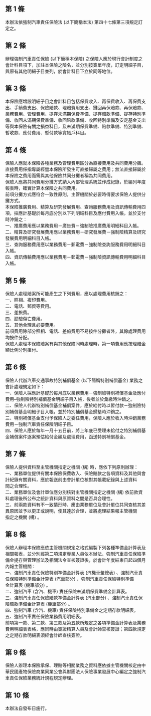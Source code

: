 第 1 條
-------
本辦法依強制汽車責任保險法 (以下簡稱本法) 第四十七條第三項規定訂  
定之。

第 2 條
-------
辦理強制汽車責任保險 (以下簡稱本保險) 之保險人應於現行會計制度之  
會計科目項下，加註本保險之險名，並分別按簽單年度，訂定明細子目，  
與原有其他明細子目並列，於會計科目下立於同等地位。

第 3 條
-------
本保險應增設明細子目之會計科目包括保費收入、再保費收入、再保費支  
出、手續費支出、保險賠款、理賠費用支出、攤回再保賠款、再保賠款、  
業務費用、管理費用、提存未滿期保費準備、提存賠款準備、提存特別準  
備、收回未滿期保費準備、收回賠款準備、收回特別準備及安定基金支出  
等與本保險有關之損益科目，及未滿期保費準備、賠款準備、特別準備、  
暫收款、應付費用、暫付款等實帳戶科目。

第 4 條
-------
保險人應就本保險各種業務及管理費用區分為直接費用及共同費用分攤。  
直接費用係指專屬經營本保險所發生可直接歸屬之費用；無法直接歸屬於  
本保險之費用而需與其他保險共同分攤者稱為共同費用。  
保險人應將共同費用分攤方式納入內部管理系統並作成紀錄，於編列年度  
報表時，確實計算本保險之共同費用。  
前項分攤方式應符合一致性原則，主管機關於必要時得要求保險人提供分  
攤方式。  
本保險推廣費用、精算及研究發展費用、查詢服務費用及資訊傳輸費用四  
項，採應計基礎於每月底分別以下列明細科目及應付費用入帳，並於支付  
時沖銷之：  
一、推廣費用應以業務費用－廣告費－強制險推廣費用明細科目入帳。  
二、精算及研究發展費用應以業務費用－研究發展費－強制險精算及研究  
    發展費用明細科目入帳。  
三、查詢服務費用應以業務費用－郵電費－強制險查詢服務費用明細科目  
    入帳。  
四、資訊傳輸費用應以業務費用－郵電費－強制險資訊傳輸費用明細科目  
    入帳。

第 5 條
-------
保險人處理賠案所可能產生之下列費用，應以處理費用核銷之：  
一、照相、複印費用。  
二、電話、郵資等費用。  
三、差旅費。  
四、勘驗傷亡費用。  
五、其他合理且必要費用。  
前項費用除部分照相、電話、差旅費用不易按件分攤者外，其餘處理費用  
均按件分配。  
保險人處理本保險賠案有與其他保險同時處理時，第一項費用應按理賠金  
額比例分別攤付。

第 6 條
-------
保險人代辦汽車交通事故特別補償基金 (以下簡稱特別補償基金) 業務之  
會計處理規定如下：  
一、保險人採應計基礎於每月底以業務費用－強制險特別補償基金及應付  
    費用–強制險特別補償基金明細子目入帳，後者並於彙繳時沖銷之。  
二、保險人代辦特別補償基金補償案件，應於給付時以暫付款－強制險特  
    別補償基金明細子目入帳，並於特別補償基金歸墊時沖銷之。  
三、特別補償基金支付予保險人之委任費用，保險人應於收入時沖銷業務  
    費用－強制汽車責任保險明細子目。  
四、保險人應於每年一月十五日前，將上年底已受理未給付之特別補償基  
    金補償案件逐案預估給付金額及處理費用，函送特別補償基金。

第 7 條
-------
保險人提供資料至主管機關指定之機關 (構) 時，應依下列原則辦理：  
一、業務單位提供有關本保險保費收入、保險賠款之各項資料及其他與會  
    計紀錄有關資料，應於報送前由會計單位核對其帳載紀錄與上述資料  
    間之合理性。  
二、業務單位及會計單位應分別核對主管機關指定之機關 (構) 依前款資  
    料處理後所公布之統計資料與原資料之間是否具合理性。  
三、前兩款資料有不一致情形時，應由業務單位及會計單位共同查核其差  
    異原因並予以更正或說明，使其達於合理，並將處理結果報主管機關  
    指定之機關 (構) 。

第 8 條
-------
保險人辦理本保險應依主管機關規定之格式編製下列各種準備金計算表及  
相關報表，並分別經第二項規定專業人員依本辦法、強制汽車責任保險準  
備金提存與管理辦法及相關法令查核簽證後，於會計年度結束日起四個月  
內報主管機關：  
一、強制汽車責任保險特別準備金計算表 (汽機車彙總表) 、強制汽車責  
    任保險特別準備金計算表 (汽車部分) 、強制汽車責任保險特別準備  
    金計算表 (機車部分) 。  
二、強制汽車 (含汽、機車) 責任保險未滿期保費準備金計算表。  
三、強制汽車責任保險賠款準備金計算表 (汽車部分) 、強制汽車責任保  
    險賠款準備金計算表 (機車部分) 。  
四、強制汽車 (含汽、機車) 責任保險特別準備金之定期存款明細表。  
五、強制汽車責任保險業務費用明細表。  
前項第一款、第二款、第三款及第五款所規定之各項準備金計算表及業務  
費用明細表表格，應同時由簽證精算人員及會計師查核簽證；第四款規定  
之定期存款明細表須經會計師查核簽證。

第 9 條
-------
保險人辦理本保險承保、理賠等相關業務之資料應依據主管機關核定由中  
華民國產物保險商業同業公會與財團法人保險事業發展中心編定之強制汽  
車責任保險業務統計規程規定辦理。

第 10 條
--------
本辦法自發布日施行。

